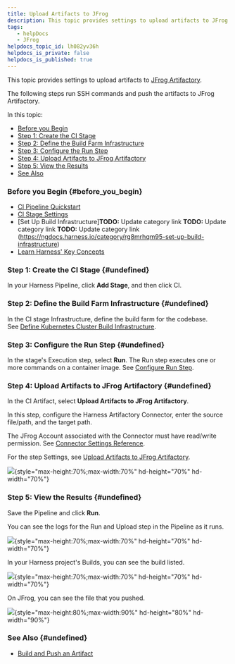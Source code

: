 ```yaml
---
title: Upload Artifacts to JFrog
description: This topic provides settings to upload artifacts to JFrog Artifactory.
tags: 
   - helpDocs
   - JFrog
helpdocs_topic_id: lh082yv36h
helpdocs_is_private: false
helpdocs_is_published: true
---
```


This topic provides settings to upload artifacts to [JFrog
Artifactory](https://www.jfrog.com/confluence/display/JFROG/JFrog+Artifactory).

The following steps run SSH commands and push the artifacts to JFrog
Artifactory.

In this topic:

-   [Before you
    Begin](upload-artifacts-to-jfrog.md)
-   [Step 1: Create the CI
    Stage](upload-artifacts-to-jfrog.md)
-   [Step 2: Define the Build Farm
    Infrastructure](upload-artifacts-to-jfrog.md)
-   [Step 3: Configure the Run
    Step](upload-artifacts-to-jfrog.md)
-   [Step 4: Upload Artifacts to JFrog
    Artifactory](upload-artifacts-to-jfrog.md)
-   [Step 5: View the
    Results](upload-artifacts-to-jfrog.md)
-   [See
    Also](upload-artifacts-to-jfrog.md)

### Before you Begin {#before_you_begin}

-   [CI Pipeline
    Quickstart](../ci-quickstarts/ci-pipeline-quickstart.md)
-   [CI Stage
    Settings](../ci-technical-reference/ci-stage-settings.md)
-   [Set Up Build
    Infrastructure]**TODO:** Update category link **TODO:** Update category link **TODO:** Update category link (https://ngdocs.harness.io/category/rg8mrhqm95-set-up-build-infrastructure)
-   [Learn Harness\' Key
    Concepts](https://ngdocs.harness.io/article/hv2758ro4e-learn-harness-key-concepts)

### Step 1: Create the CI Stage {#undefined}

In your Harness Pipeline, click **Add Stage**, and then click CI.

### Step 2: Define the Build Farm Infrastructure {#undefined}

In the CI stage Infrastructure, define the build farm for the codebase.
See [Define Kubernetes Cluster Build
Infrastructure](https://ngdocs.harness.io/article/x7aedul8qs-kubernetes-cluster-build-infrastructure-setup).

### Step 3: Configure the Run Step {#undefined}

In the stage\'s Execution step, select **Run**. The Run step executes
one or more commands on a container image. See [Configure Run
Step](../ci-technical-reference/configure-service-dependency-step-settings.md). 

### Step 4: Upload Artifacts to JFrog Artifactory {#undefined}

In the CI Artifact, select **Upload Artifacts to JFrog Artifactory**.

In this step, configure the Harness Artifactory Connector, enter the
source file/path, and the target path. 

The JFrog Account associated with the Connector must have read/write
permission.
See [C](https://ngdocs.harness.io/article/euueiiai4m-artifactory-connector-settings-reference)[onnector
Settings
Reference](https://ngdocs.harness.io/article/euueiiai4m-artifactory-connector-settings-reference).

For the step Settings, see [Upload Artifacts to JFrog
Artifactory](../ci-technical-reference/upload-artifacts-to-jfrog-artifactory-step-settings.md).

![](https://files.helpdocs.io/i5nl071jo5/articles/ku0km8tpwf/1625218900031/j-0-gyt-06-tgq-0-rg-gg-9-dk-ejq-3-qx-niz-gi-n-04-m-1-uef-0-m-fxq-pfj-0-uuv-ve-w-llx-dw-ggci-2-zl-889-i-wnj-8-yoh-rmsher-ogz-a-8-bo-8-ik-0-r-60-dzn-0-k-nmks-3-cqo-68-n-9-hv-fslbm-dk-ejgxll-g-5-w-au){style="max-height:70%;max-width:70%"
hd-height="70%" hd-width="70%"}

### Step 5: View the Results {#undefined}

Save the Pipeline and click **Run**. 

You can see the logs for the Run and Upload step in the Pipeline as it
runs.

![](https://files.helpdocs.io/i5nl071jo5/articles/ku0km8tpwf/1625218924096/d-axc-zlmfn-32-uc-9-pktyh-hse-d-1-uehom-ovy-1-ded-5-e-l-8-wld-3-ny-mpmosz-qw-s-0-k-4-x-5-evu-8-drj-6-y-zali-bxzt-5-o-s-4-vt-5-iqz-ssnp-tcf-2-d-31-t-3-pho-zsxlenvex-vn-ht-7-rz-50-yq-5-mvfn-nmgvc){style="max-height:70%;max-width:70%"
hd-height="70%" hd-width="70%"}

In your Harness project\'s Builds, you can see the build listed.

![](https://files.helpdocs.io/i5nl071jo5/articles/ku0km8tpwf/1625218929695/7-lpav-2-cc-60-cv-16-tak-wxmk-tvp-vcts-al-425-i-td-nwl-n-3-c-tr-j-f-fwzz-rdq-zavg-und-ux-szthkyk-oishue-ksl-ixy-pntfloc-0-av-udl-0-o-ob-82-k-q-8-j-a-7-nevpcvm-5-lx-2-od-s-3-cf-ik-fo){style="max-height:70%;max-width:70%"
hd-height="70%" hd-width="70%"}

On JFrog, you can see the file that you pushed.

![](https://files.helpdocs.io/i5nl071jo5/articles/ku0km8tpwf/1625218934313/r-yfrua-c-88-tr-8-wi-72-bf-fjw-tb-5-lq-vv-2-sv-0-6-v-vfl-g-8-c-lwkeft-as-mlik-5-ol-2-txld-cy-6-le-7-j-6-jy-nlab-sra-incsku-jwmxsi-p-59-u-rrzr-thb-n-4-lueuh-i-1-d-i-1-eyf-ho-ur-5-r-5-i-bbgpb-8){style="max-height:80%;max-width:90%"
hd-height="80%" hd-width="90%"}

### See Also {#undefined}

-   [Build and Push an
    Artifact](build-and-upload-an-artifact.md)
